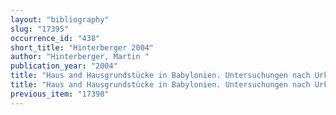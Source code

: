 ```yaml
---
layout: "bibliography"
slug: "17395"
occurrence_id: "438"
short_title: "Hinterberger 2004"
author: "Hinterberger, Martin "
publication_year: "2004"
title: "Haus and Hausgrundstücke in Babylonien. Untersuchungen nach Urkunden des 1. Jahrtausends v. Christus."
title: "Haus and Hausgrundstücke in Babylonien. Untersuchungen nach Urkunden des 1. Jahrtausends v. Christus."
previous_item: "17398"
---
```

